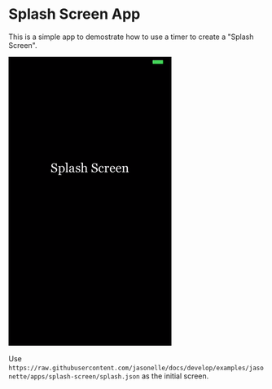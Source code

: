 # Splash Screen App

This is a simple app to demostrate how to use a timer
to create a "Splash Screen".

![preview](preview.gif)

Use `https://raw.githubusercontent.com/jasonelle/docs/develop/examples/jasonette/apps/splash-screen/splash.json` as the initial screen.
